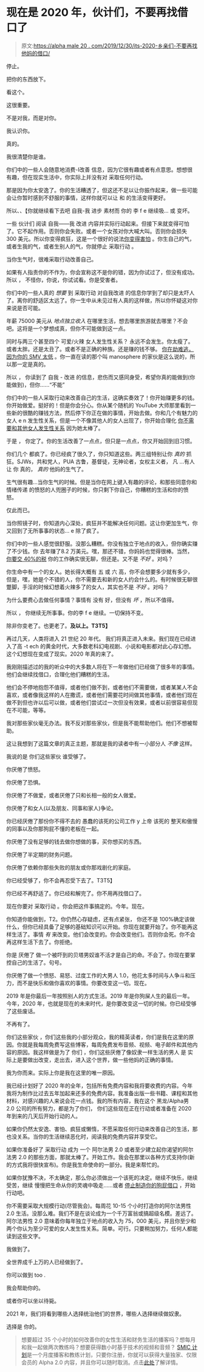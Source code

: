 # 现在是 2020 年，伙计们，不要再找借口了

> 原文:[https://alpha male 20 . com/2019/12/30/its-2020-乡亲们-不要再找他妈的借口/](https://alphamale20.com/2019/12/30/its-2020-folks-no-more-fucking-excuses/)

停止。

把你的东西放下。

看这个。

这很重要。

不是对我，而是对你。

我认识你。

真的。

我很清楚你是谁。

你们中的一些人会随意地消费-I改善 信息，因为它很有趣或者有点意思。想想很有趣，但在现实生活中，你实际上并没有对 采取任何行动。

那是因为你太安逸了。你的生活糟透了，但这还不足以让你振作起来，做一些可能会让你暂时感到不舒服的事情，这样你就可以让 和 的生活变得更好。

所以、、【你就继续看下去吧 自我-我 进步 素材而 你的 李 f e 继续吸... 或 变坏。

一些 伙计们 阅读 自我——我 改进 内容并实际行动起来。但接下来就变得可怕了。它不起作用。否则你会失败。或者一个女孩对你大喊大叫。否则你会损失 300 美元。所以你变得疯狂，这是一个很好的说法[你变得害怕](https://blackdragonblog.com/2013/10/05/the-five-stages-of-fear-2/) 。你生自己的气，或者生我的气，或者生别人的气，你就停止 采取行动 。

当你生气时，很难采取行动改善自己。

如果有人指责你的不作为，你会宣称这不是你的错，因为你试过了，但没有成功。所以 ， 不怪你，你说，你试试看。你是受害者。

你们中的一些人真的 *想要* 到 采取行动 对自我改进 的信息你学到了却只是太吓人了。离你的舒适区太远了。你一生中从未见过有人真的这样做，所以你怀疑这对你来说是否可能。

年薪 75000 美元从 *地点独立收入* 在哪里生活，想去哪里旅游就去哪里？不会吧。这将是一个梦想成真，但你不可能做到这一点。

同时与两三个甚至四个 可爱/火辣 女人发生性关系？ 永远不会发生。你太瘦了。或者太胖。还是太丑了。或者不是正确的种族。还是赚的钱不够。 [你在劫难逃，因为你的 SMV 太低](https://blackdragonblog.com/2017/12/07/relying-much-sexual-market-value/) 。你一直在读的那个叫 manosphere 的家伙是这么说的，所以那一定是真的。

所以 ， 你读到了 自我 - 改进 的信息，悲伤而又感同身受，希望你真的能做到(你能做到)，但你……“不能”

你们中的一些人采取行动来改善自己的生活，这确实奏效了！你开始赚更多的钱。你开始做爱。挺好的！但是你会分心。你从某个随机的 YouTube 大师那里看到一些新的很酷的赚钱方法，然后停下你正在做的事情，开始去做。你和几个有魅力的女人 e n 发生性关系，但是一个不像其他人的女人出现了，你开始合理化 [你不需要和其他女人发生性关系](https://blackdragonblog.com/2016/02/25/de-facto-monogamy/) 因为她太棒了。

于是 ， 你定了。你的生活改善了一点点，但只是一点点，你又开始回到旧习惯。

你们几个 都疯了。你已经疯了很久了，你只知道这些。两三组特别让你 *真的* 抓狂。SJWs，共和党人，PUA 古鲁，基督徒，无神论者，女权主义者， 凡 …有人让 你 真的， *真的* 他妈的生气了。

生气很有趣…当你生气的时候。但是当你在网上键入有趣的评论，和那些同意你和 情绪传递 的愤怒的人兜圈子的时候，你只剩下你自己，你糟糕的生活和你的愤怒。

仅此而已。

当你照镜子时，你知道内心深处，疯狂并不能解决任何问题。这让你更加生气，你又回到了无所事事的状态... e 除了疯了。

你们中的一些人感觉很舒服。没那么糟糕。你没有独立于地点的收入，但你确实赚了不少钱。你 去年赚了8.2 万美元。嘿，那还不错，你妈妈也觉得很棒。当然， [你要交 40%的税](https://calebjonesblog.com/americans-pay-among-highest-taxes-world/) 你的工作确实很无聊，但还是。又不是 *不好* 。对吗？

你生命中有一个的女人。她长得大概有 五 或 六 高，你不会想要多少就有多少，但是，嘿，她是个不错的人，你不需要去和新的女人约会什么的。有时候很无聊很蹩脚，手淫的时候幻想着火辣多了的女人，其实也不是 *不好* 。对吗？

为什么要费心去做任何事情？事情有 没有 好，但没有 *坏* ，所以不值得。

所以 ， 你继续无所事事。你的李 f e 继续。一切保持不变。

除非你变老了。也更老了。**及以上。**T3**T5】**

再过几天，人类将进入 21 世纪 20 年代。 我们将真正进入未来。我们现在已经进入了高 -t ech 的黄金时代，大多数老科幻电视剧、小说和电影都对此心存幻想。这个幻想现在变成了现实。2020 年真的来了。

我刚刚描述过的我的听众中的大多数人将在下一年做他们已经做了很多年的事情。他们会继续找借口，合理化他们糟糕的生活。

他们会不停地抱怨不值得，或者他们做不到，或者他们不需要做，或者某某人不会喜欢，或者像我这样的人在撒谎，或者他们需要花时间做其他事情，或者他们现在做不到但也许以后可以做，或者他们尝试过一次但没有效果，或者以前很容易但现在不可能，等等。

我对那些家伙毫无办法。我不反对那些家伙，但是我不能帮助他们。他们不想被帮助。

这让我想到了这篇文章的真正主题，那就是我的读者中有一小部分人 *不像* 这样。

我说的是 你们这些家伙 谁受够了。

你厌倦了愤怒。

你厌倦了恐惧。

你厌倦了不做爱，或者厌倦了只和长相一般的女人做爱。

你厌倦了和女人(以及朋友、同事和家人)争论。

你已经厌倦了那份你不得不去的 愚蠢的该死的公司工作 y 上帝 该死的 整天和傲慢的同事以及你那狗屁不懂的老板在一起。

你厌倦了没有足够的钱去做你想做的事，买你想买的东西。

你厌倦了半定期的财务问题。

你厌倦了依赖你那些失败的朋友或你那戏剧化的家庭。

你已经受够了，你不会再忍受下去了。T3T5】

你已经不再舒适了。你已经和解完了。你不用再找借口了。

现在你要对 采取行动 。你会把这件事搞定的。今年。现在。

你知道你能做到，T2。你仍然心存疑虑，还有点紧张， 你还不是 100%确定该做什么，但你已经具备了足够的基础知识可以开始。你现在就要开始了。你不能再这样生活了。事情 *有* 来改变。他们会改变的。你会改变他们。否则你会死。你不会再这样生活下去了。你拒绝。

你是 厌倦了 做一个被吓到的贝塔男奴谁不活才是自己的命。不会了。你现在要掌控自己的生活了。句号。

你厌倦了做一个愤怒、易怒、过度工作的大男人 1.0，他花太多时间与人争斗和压力，而不是快乐和做你喜欢的事情。你要改变这一切。现在。

2019 年是你最后一年按照别人的方式生活。2019 年是你狗屎人生的最后一年。今年，2020 年，也就是现在的未来时代，是你要改变这一切的时候。你已经受够了这些废话。

不再有了。

你们这些家伙 ，你们这些我的小部分观众，我的精英读者，你们是我在这里的原因。你就是我每周免费写这些博客，每周免费发布音频、视频、电子邮件和其他内容的原因。我这样做是为了 你们 ，你们这些厌倦了像奴隶一样生活的男人 是 实际上是要做出改变，走出去，进入这个世界，做一些他妈的正确的事情。

我为你而来。实际上你是我在这里的唯一原因。

我已经计划好了 2020 年的全年，包括所有免费内容和我将要收费的内容。今年我将为制作比过去五年加起来还多的免费内容。我准备出版一些书籍、课程和其他材料，对感兴趣的人来说会花一点钱。我的所有内容，我在这个 黑龙/Alpha男 2.0 公司的所有努力，都是为了你们， 你们这些现在正在行动或者准备在 2020 年到来的几天后开始行动的人。

如果你仍然太安逸、害怕、疯狂或懒惰，不愿采取任何行动来改善自己的生活，那也没关系。当你的生活继续恶化时，阅读我的免费内容并享受它。

如果你准备好了 采取行动 成为 一个 阿尔法男 2.0 或者至少建立起你渴望的阿尔法男 2.0 的那些方面，那就太棒了。开始工作。我会在那里以各种方式支持你(新的方式我将很快宣布)。你是我生命使命的一部分。我是来帮忙的。

如果你犹豫不决，不太确定，那么你必须做出一个该死的决定。继续不快乐，继续受苦，继续 慢慢把生命从你的灵魂中吸走……或者 [停止制造你的狗屁借口](https://blackdragonblog.com/2017/04/24/stop-with-the-excuses/) ，开始行动吧。

你不需要采取大规模行动(尽管我会)。每周花 10-15 个小时打造你的阿尔法男性 2.0 生活。没那么难。我们不是在谈论成为一个千万富翁或搞超级名模。差远了。阿尔法男性 2.0 意味着你每年独立于地点的收入为 75，000 美元，并且你至少和两个你认为至少可爱的女人发生性关系。简单。可行。只要稍加努力，任何人都能读到这些文字。

我做到了。

全世界成千上万的人已经做到了。

你可以做到 too .

我会帮助你的。

或者你可以坐以待毙。

2021 年，我们将看到哪些人选择统治他们的世界，哪些人选择继续做奴隶。

选择是 你的。

> 想要超过 35 个小时的如何改善你的女性生活和财务生活的播客吗？想每月和我一起做两次教练吗？想要获得数小时基于技术的视频和音频？ [SMIC 计划](https://alphamale20.kartra.com/page/vIL17)是一个月度播客和教练计划，只要你注册，你就可以获得大量独家、仅限会员的 Alpha 2.0 内容，并且你可以随时取消。点击[此处](https://alphamale20.kartra.com/page/vIL17)了解详情。